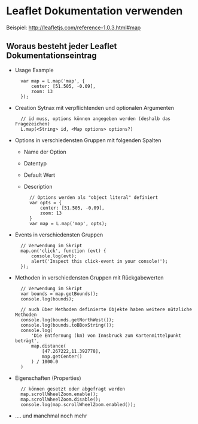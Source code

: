 # Leaflet Dokumentation verwenden

Beispiel: http://leafletjs.com/reference-1.0.3.html#map


## Woraus besteht jeder Leaflet Dokumentationseintrag

* Usage Example

        var map = L.map('map', {
            center: [51.505, -0.09],
            zoom: 13
        });

* Creation Sytnax mit verpflichtenden und optionalen Argumenten

        // id muss, options können angegeben werden (deshalb das Fragezeichen)
        L.map(<String> id, <Map options> options?)

* Options in verschiedensten Gruppen mit folgenden Spalten
    * Name der Option
    * Datentyp
    * Default Wert
    * Description

            // Options werden als "object literal" definiert
            var opts = {
                center: [51.505, -0.09],
                zoom: 13
            }
            var map = L.map('map', opts);

* Events in verschiedensten Gruppen

        // Verwendung im Skript
        map.on('click', function (evt) {
            console.log(evt);
            alert('Inspect this click-event in your console!');
        });

* Methoden in verschiedensten Gruppen mit Rückgabewerten

        // Verwendung im Skript
        var bounds = map.getBounds();
        console.log(bounds);

        // auch über Methoden definierte Objekte haben weitere nützliche Methoden
        console.log(bounds.getNorthWest());
        console.log(bounds.toBBoxString());
        console.log(
            'Die Entfernung (km) von Innsbruck zum Kartenmittelpunkt beträgt',
            map.distance(
                [47.267222,11.392778],
                map.getCenter()
            ) / 1000.0
        )

* Eigenschaften (Properties)

        // können gesetzt oder abgefragt werden
        map.scrollWheelZoom.enable();
        map.scrollWheelZoom.disable();
        console.log(map.scrollWheelZoom.enabled());

* .... und manchmal noch mehr

